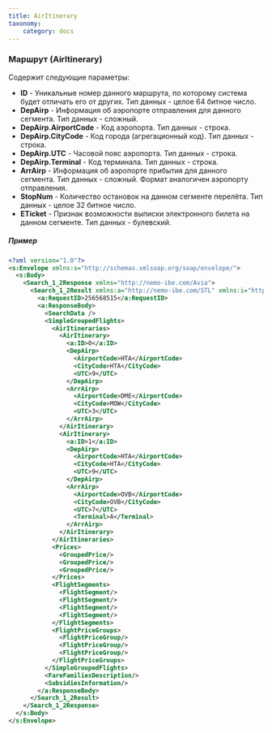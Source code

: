 ```yaml
---
title: AirItinerary
taxonomy:
    category: docs
---
```


### Маршрут (AirItinerary)

Содержит следующие параметры:

-   **ID** - Уникальные номер данного маршрута, по которому система будет отличать его от других. Тип данных - целое 64 битное число.
-   **DepAirp** - Информация об аэропорте отправления для данного сегмента. Тип данных - сложный.
-   **DepAirp.AirportCode** - Код аэропорта. Тип данных - строка.
-   **DepAirp.CityCode** - Код города (агрегационный код). Тип данных - строка.
-   **DepAirp.UTC** - Часовой пояс аэропорта. Тип данных - строка.
-   **DepAirp.Terminal** - Код терминала. Тип данных - строка.
-   **ArrAirp** - Информация об аэропорте прибытия для данного сегмента. Тип данных - сложный. Формат аналогичен аэропорту отправления.
-   **StopNum** - Количество остановок на данном сегменте перелёта. Тип данных - целое 32 битное число.
-   **ETicket** - Признак возможности выписки электронного билета на данном сегменте. Тип данных - булевский.

##### Пример

```xml
<?xml version="1.0"?>
<s:Envelope xmlns:s="http://schemas.xmlsoap.org/soap/envelope/">
  <s:Body>
    <Search_1_2Response xmlns="http://nemo-ibe.com/Avia">
      <Search_1_2Result xmlns:a="http://nemo-ibe.com/STL" xmlns:i="http://www.w3.org/2001/XMLSchema-instance">
        <a:RequestID>256568515</a:RequestID>
        <a:ResponseBody>
          <SearchData />
          <SimpleGroupedFlights>
            <AirItineraries>
              <AirItinerary>
                <a:ID>0</a:ID>
                <DepAirp>
                  <AirportCode>HTA</AirportCode>
                  <CityCode>HTA</CityCode>
                  <UTC>9</UTC>
                </DepAirp>
                <ArrAirp>
                  <AirportCode>DME</AirportCode>
                  <CityCode>MOW</CityCode>
                  <UTC>3</UTC>
                </ArrAirp>
              </AirItinerary>
              <AirItinerary>
                <a:ID>1</a:ID>
                <DepAirp>
                  <AirportCode>HTA</AirportCode>
                  <CityCode>HTA</CityCode>
                  <UTC>9</UTC>
                </DepAirp>
                <ArrAirp>
                  <AirportCode>OVB</AirportCode>
                  <CityCode>OVB</CityCode>
                  <UTC>7</UTC>
                  <Terminal>A</Terminal>
                </ArrAirp>
              </AirItinerary>
            </AirItineraries>
            <Prices>
              <GroupedPrice/>
              <GroupedPrice/>
              <GroupedPrice/>
            </Prices>
            <FlightSegments>
              <FlightSegment/>
              <FlightSegment/>
              <FlightSegment/>
              <FlightSegment/>
            </FlightSegments>
            <FlightPriceGroups>
              <FlightPriceGroup/>
              <FlightPriceGroup/>
              <FlightPriceGroup/>
            </FlightPriceGroups>
          </SimpleGroupedFlights>
          <FareFamiliesDescription/>
          <SubsidiesInformation/>
        </a:ResponseBody>
      </Search_1_2Result>
    </Search_1_2Response>
  </s:Body>
</s:Envelope>
```
